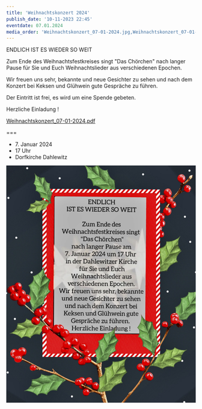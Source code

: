 ```yaml
---
title: 'Weihnachtskonzert 2024'
publish_date: '10-11-2023 22:45'
eventdate: 07.01.2024
media_order: 'Weihnachtskonzert_07-01-2024.jpg,Weihnachtskonzert_07-01-2024.pdf,Weihnachtskonzert_07-01-2024-zweiseitig.pdf'
---
```


ENDLICH IST ES WIEDER SO WEIT

Zum Ende des Weihnachtsfestkreises singt "Das Chörchen" nach langer Pause für Sie und Euch Weihnachtslieder aus verschiedenen Epochen.

Wir freuen uns sehr, bekannte und neue Gesichter zu sehen und nach dem Konzert bei Keksen und Glühwein gute Gespräche zu führen.

Der Eintritt ist frei, es wird um eine Spende gebeten.

Herzliche Einladung !

[Weihnachtskonzert_07-01-2024.pdf](Weihnachtskonzert_07-01-2024-zweiseitig.pdf)

===

* <time>7. Januar 2024</time>
* 17 Uhr
* Dorfkirche Dahlewitz

![Weihnachtskonzert_07-01-2024](Weihnachtskonzert_07-01-2024.jpg "Weihnachtskonzert_07-01-2024")
